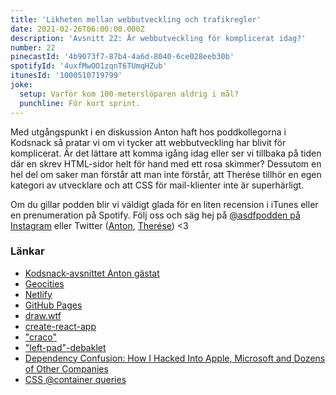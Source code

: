 ```yaml
---
title: 'Likheten mellan webbutveckling och trafikregler'
date: 2021-02-26T06:00:00.000Z
description: 'Avsnitt 22: Är webbutveckling för komplicerat idag?'
number: 22
pinecastId: '4b9073f7-87b4-4a6d-8040-6ce028eeb30b'
spotifyId: '4uxfMwOO1zqnT6TUmqHZub'
itunesId: '1000510719799'
joke:
  setup: Varför kom 100-meterslöparen aldrig i mål?
  punchline: För kort sprint.
---
```


Med utgångspunkt i en diskussion Anton haft hos poddkollegorna i Kodsnack så pratar vi om vi tycker att webbutveckling har blivit för komplicerat. Är det lättare att komma igång idag eller ser vi tillbaka på tiden där en skrev HTML-sidor helt för hand med ett rosa skimmer? Dessutom en hel del om saker man förstår att man inte förstår, att Therése tillhör en egen kategori av utvecklare och att CSS för mail-klienter inte är superhärligt.

Om du gillar podden blir vi väldigt glada för en liten recension i iTunes eller en prenumeration på Spotify. Följ oss och säg hej på [@asdfpodden på Instagram](https://www.instagram.com/asdfpodden/) eller Twitter ([Anton](https://twitter.com/Awnton), [Therése](https://twitter.com/tkomstadius)) &lt;3

### Länkar

- [Kodsnack-avsnittet Anton gästat](https://kodsnack.se/409/)
- [Geocities](https://en.wikipedia.org/wiki/Yahoo!_GeoCities)
- [Netlify](https://www.netlify.com/)
- [GitHub Pages](https://pages.github.com/)
- [draw.wtf](https://draw.wtf/)
- [create-react-app](https://create-react-app.dev/)
- ["craco"](https://github.com/gsoft-inc/craco)
- ["left-pad"-debaklet](https://blog.npmjs.org/post/141577284765/kik-left-pad-and-npm)
- [Dependency Confusion: How I Hacked Into Apple, Microsoft and Dozens of Other Companies](https://medium.com/@alex.birsan/dependency-confusion-4a5d60fec610)
- [CSS @container queries](https://github.com/w3c/csswg-drafts/issues/5796)
